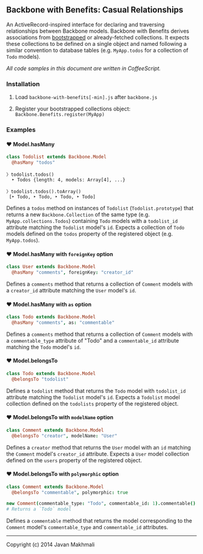 ## Backbone with Benefits: Casual Relationships

An ActiveRecord-inspired interface for declaring and traversing relationships between Backbone models. Backbone with Benefits derives associations from [bootstrapped](http://documentcloud.github.io/backbone/#FAQ-bootstrap) or already-fetched collections. It expects these collections to be defined on a single object and named following a similar convention to database tables (e.g. `MyApp.todos` for a collection of `Todo` models).

_All code samples in this document are written in CoffeeScript._

### Installation

1. Load `backbone-with-benefits[-min].js` after `backbone.js`

2. Register your bootstrapped collections object: `Backbone.Benefits.register(MyApp)`

### Examples

#### ♥︎ Model.hasMany

```coffee
class Todolist extends Backbone.Model
  @hasMany "todos"
```

```
〉todolist.todos()
  ‣ Todos {length: 4, models: Array[4], ...}

〉todolist.todos().toArray()
 [‣ Todo, ‣ Todo, ‣ Todo, ‣ Todo]
```

Defines a `todos` method on instances of `Todolist` (`Todolist.prototype`) that returns a new `Backbone.Collection` of the same type (e.g. `MyApp.collections.Todos`) containing `Todo` models with a `todolist_id` attribute matching the `Todolist` model's `id`. Expects a collection of `Todo` models defined on the `todos` property of the registered object (e.g. `MyApp.todos`).

#### ♥︎ Model.hasMany with `foreignKey` option

```coffee
class User extends Backbone.Model
  @hasMany "comments", foreignKey: "creator_id"
```

Defines a `comments` method that returns a collection of `Comment` models with a `creator_id` attribute matching the `User` model's `id`.

#### ♥︎ Model.hasMany with `as` option

```coffee
class Todo extends Backbone.Model
  @hasMany "comments", as: "commentable"
```

Defines a `comments` method that returns a collection of `Comment` models with a `commentable_type` attribute of "Todo" and a `commentable_id` attribute matching the `Todo` model's `id`.

#### ♥︎ Model.belongsTo

```coffee
class Todo extends Backbone.Model
  @belongsTo "todolist"
```

Defines a `todolist` method that returns the `Todo` model with `todolist_id` attribute matching the `Todolist` model's `id`. Expects a `Todolist` model collection defined on the `todolists` property of the registered object.

#### ♥︎ Model.belongsTo with `modelName` option

```coffee
class Comment extends Backbone.Model
  @belongsTo "creator", modelName: "User"
```

Defines a `creator` method that returns the `User` model with an `id` matching the `Comment` model's `creator_id` attribute. Expects a `User` model collection defined on the `users` property of the registered object.

#### ♥︎ Model.belongsTo with `polymorphic` option

```coffee
class Comment extends Backbone.Model
  @belongsTo "commentable", polymorphic: true

new Comment(commentable_type: "Todo", commentable_id: 1).commentable()
# Returns a `Todo` model
```

Defines a `commentable` method that returns the model corresponding to the `Comment` model's `commentable_type` and `commentable_id` attributes.

---

Copyright (c) 2014 Javan Makhmali
